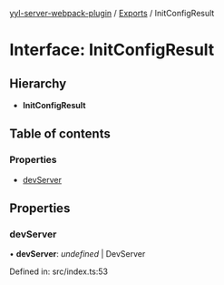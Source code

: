 [yyl-server-webpack-plugin](../README.md) / [Exports](../modules.md) / InitConfigResult

# Interface: InitConfigResult

## Hierarchy

- **InitConfigResult**

## Table of contents

### Properties

- [devServer](initconfigresult.md#devserver)

## Properties

### devServer

• **devServer**: _undefined_ \| DevServer

Defined in: src/index.ts:53
